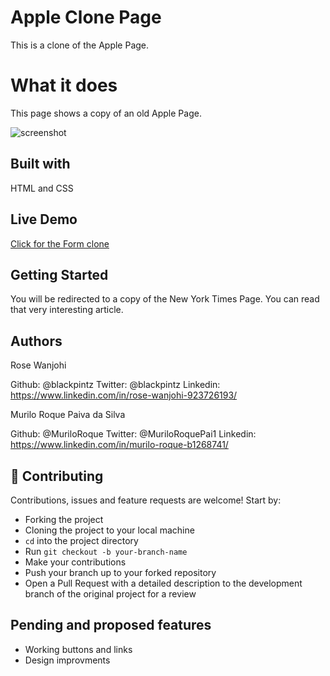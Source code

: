 # Apple Clone Page
This is a clone of the Apple Page.

# What it does
This page shows a copy of an old Apple Page.


![screenshot](images/screenshot.png)

## Built with
HTML and CSS

## Live Demo
[Click for the Form clone](https://raw.githack.com/MuriloRoque/new-york-times-clone/home-page/index.html)

## Getting Started
You will be redirected to a copy of the New York Times Page. You can read that very interesting article.

## Authors
Rose Wanjohi

Github: @blackpintz
Twitter: @blackpintz
Linkedin: https://www.linkedin.com/in/rose-wanjohi-923726193/

Murilo Roque Paiva da Silva

Github: @MuriloRoque
Twitter: @MuriloRoquePai1
Linkedin: https://www.linkedin.com/in/murilo-roque-b1268741/

## 🤝 Contributing

Contributions, issues and feature requests are welcome! Start by:
* Forking the project
* Cloning the project to your local machine
* `cd` into the project directory
* Run `git checkout -b your-branch-name`
* Make your contributions
* Push your branch up to your forked repository
* Open a Pull Request with a detailed description to the development branch of the original project for a review

## Pending and proposed features
* Working buttons and links
* Design improvments
